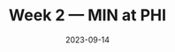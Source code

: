 ---
layout: game
title: Week 2 — MIN at PHI
season: 2023
game_id: 2023_02_MIN_PHI
week: 2
date: 2023-09-14
home_team: PHI
away_team: MIN
final_home: 34
final_away: 28
pbp_url: /assets/data/pbp/2023/2023_02_MIN_PHI.csv.gz
---
